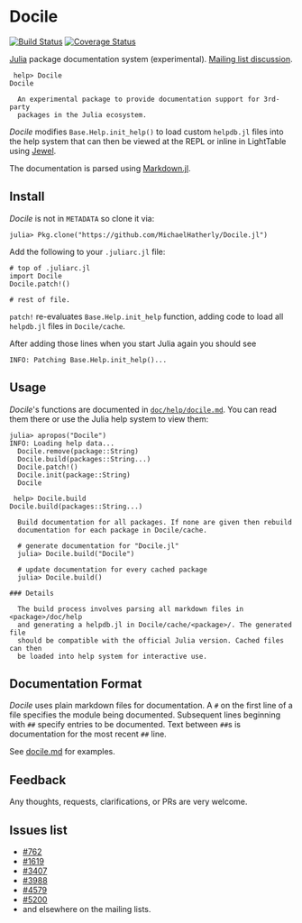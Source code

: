 # Docile

[![Build Status](https://travis-ci.org/MichaelHatherly/Docile.jl.svg?branch=master)](https://travis-ci.org/MichaelHatherly/Docile.jl)
[![Coverage Status](https://coveralls.io/repos/MichaelHatherly/Docile.jl/badge.png)](https://coveralls.io/r/MichaelHatherly/Docile.jl)

[Julia](www.julialang.org) package documentation system (experimental). [Mailing list discussion](https://groups.google.com/forum/#!topic/julia-users/k_SzJxcAoqA).

     help> Docile
    Docile

      An experimental package to provide documentation support for 3rd-party
      packages in the Julia ecosystem.

*Docile* modifies `Base.Help.init_help()` to load custom `helpdb.jl`
files into the help system that can then be viewed at the REPL or inline
in LightTable using [Jewel](https://github.com/one-more-minute/Jewel).

The documentation is parsed using [Markdown.jl](https://github.com/one-more-minute/Markdown.jl).

## Install

*Docile* is not in `METADATA` so clone it via:

    julia> Pkg.clone("https://github.com/MichaelHatherly/Docile.jl")

Add the following to your `.juliarc.jl` file:

    # top of .juliarc.jl
    import Docile
    Docile.patch!()

    # rest of file.

`patch!` re-evaluates `Base.Help.init_help` function, adding code to
load all `helpdb.jl` files in `Docile/cache`.

After adding those lines when you start Julia again you should see

    INFO: Patching Base.Help.init_help()...

## Usage

*Docile*'s functions are documented in [`doc/help/docile.md`](https://github.com/MichaelHatherly/Docile.jl/blob/master/doc/help/docile.md). You can read them there
or use the Julia help system to view them:

    julia> apropos("Docile")
    INFO: Loading help data...
      Docile.remove(package::String)
      Docile.build(packages::String...)
      Docile.patch!()
      Docile.init(package::String)
      Docile

     help> Docile.build
    Docile.build(packages::String...)

      Build documentation for all packages. If none are given then rebuild
      documentation for each package in Docile/cache.

      # generate documentation for "Docile.jl"
      julia> Docile.build("Docile")

      # update documentation for every cached package
      julia> Docile.build()

    ### Details

      The build process involves parsing all markdown files in <package>/doc/help
      and generating a helpdb.jl in Docile/cache/<package>/. The generated file
      should be compatible with the official Julia version. Cached files can then
      be loaded into help system for interactive use.

## Documentation Format

*Docile* uses plain markdown files for documentation. A `#` on the first
line of a file specifies the module being documented. Subsequent lines
beginning with `##` specify entries to be documented. Text between `##`s
is documentation for the most recent `##` line.

See [docile.md](https://github.com/MichaelHatherly/Docile.jl/blob/master/doc/help/docile.md) for examples.

## Feedback

Any thoughts, requests, clarifications, or PRs are very welcome.

## Issues list

* [#762](https://github.com/JuliaLang/julia/issues/762)
* [#1619](https://github.com/JuliaLang/julia/pull/1619)
* [#3407](https://github.com/JuliaLang/julia/issues/3407)
* [#3988](https://github.com/JuliaLang/julia/issues/3988)
* [#4579](https://github.com/JuliaLang/julia/issues/4579)
* [#5200](https://github.com/JuliaLang/julia/issues/5200)
* and elsewhere on the mailing lists.
